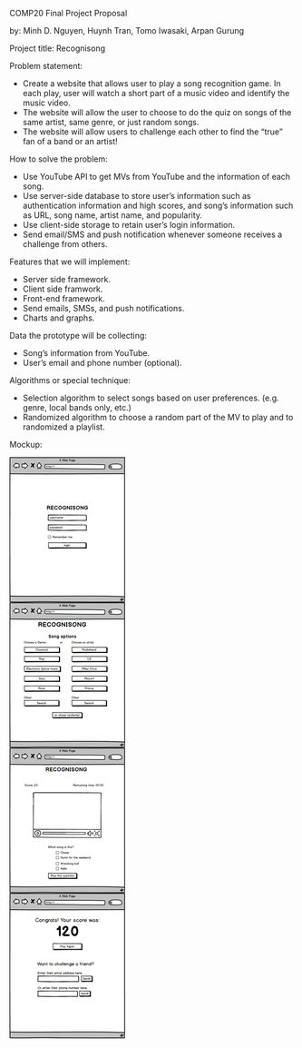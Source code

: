 COMP20 Final Project Proposal

by: Minh D. Nguyen, Huynh Tran, Tomo Iwasaki, Arpan Gurung

Project title: Recognisong

Problem statement:
- Create a website that allows user to play a song recognition game. In each play, user will watch a short part of a music video and identify the music video.
- The website will allow the user to choose to do the quiz on songs of the same artist, same genre, or just random songs.
- The website will allow users to challenge each other to find the “true” fan of a band or an artist!

How to solve the problem:
- Use YouTube API to get MVs from YouTube and the information of each song.
- Use server-side database to store user’s information such as authentication information and high scores, and song’s information such as URL, song name, artist name, and popularity.
- Use client-side storage to retain user’s login information.
- Send email/SMS and push notification whenever someone receives a challenge from others.

Features that we will implement:
- Server side framework.
- Client side framwork.
- Front-end framework.
- Send emails, SMSs, and push notifications.
- Charts and graphs.

Data the prototype will be collecting:
- Song’s information from YouTube.
- User’s email and phone number (optional).

Algorithms or special technique:
- Selection algorithm to select songs based on user preferences. (e.g. genre, local bands only, etc.)
- Randomized algorithm to choose a random part of the MV to play and to randomized a playlist.

Mockup:

![mockup](final-mockup.jpg)
